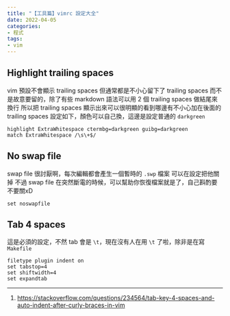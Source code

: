 ```yaml
---
title: "【工具篇】vimrc 設定大全"
date: 2022-04-05
categories:
- 程式
tags:
- vim
---
```


## Highlight trailing spaces

vim 預設不會顯示 trailing spaces
但通常都是不小心留下了 trailing spaces 而不是故意要留的，除了有些 markdown 語法可以用 2 個 trailing spaces 做結尾來換行
所以把 trailing spaces 顯示出來可以很明顯的看到哪邊有不小心加在後面的 trailing spaces
設定如下，顏色可以自己換，這邊是設定普通的 `darkgreen`

```vim ~/.vimrc
highlight ExtraWhitespace ctermbg=darkgreen guibg=darkgreen
match ExtraWhitespace /\s\+$/
```

## No swap file

swap file 很討厭啊，每次編輯都會產生一個暫時的 `.swp` 檔案
可以在設定把他關掉
不過 swap file 在突然斷電的時候，可以幫助你恢復檔案就是了，自己斟酌要不要關xD

```vim ~/.vimrc
set noswapfile
```

## Tab 4 spaces

這是必須的設定，不然 tab 會是 `\t`，現在沒有人在用 `\t` 了啦，除非是在寫 `Makefile`

```vim ~/.vimrc
filetype plugin indent on
set tabstop=4
set shiftwidth=4
set expandtab
```

---

1. https://stackoverflow.com/questions/234564/tab-key-4-spaces-and-auto-indent-after-curly-braces-in-vim
